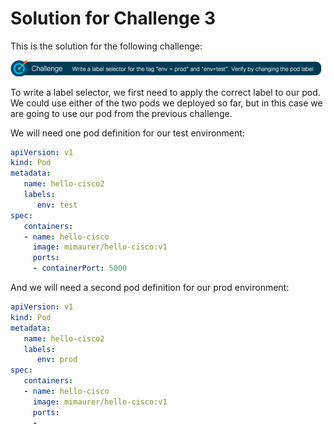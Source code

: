 # Solution for Challenge 3

This is the solution for the following challenge:

![Challenge 3](../../img/challenge3.png?raw=true "Challenge 3")

To write a label selector, we first need to apply the correct label to our pod. We could use either of the two pods we deployed so far, but in this case we are going to use our pod from the previous challenge.

We will need one pod definition for our test environment:

```yaml
apiVersion: v1
kind: Pod
metadata:
   name: hello-cisco2
   labels:
      env: test
spec:
   containers:
   - name: hello-cisco
     image: mimaurer/hello-cisco:v1
     ports:
     - containerPort: 5000
 ```

And we will need a second pod definition for our prod environment:

```yaml
apiVersion: v1
kind: Pod
metadata:
   name: hello-cisco2
   labels:
      env: prod
spec:
   containers:
   - name: hello-cisco
     image: mimaurer/hello-cisco:v1
     ports:
     -
